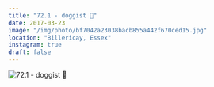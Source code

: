 ```yaml
---
title: "72.1 - doggist 🐶"
date: 2017-03-23
image: "/img/photo/bf7042a23038bacb855a442f670ced15.jpg"
location: "Billericay, Essex"
instagram: true
draft: false
---
```


![72.1 - doggist 🐶](/img/photo/bf7042a23038bacb855a442f670ced15.jpg)
